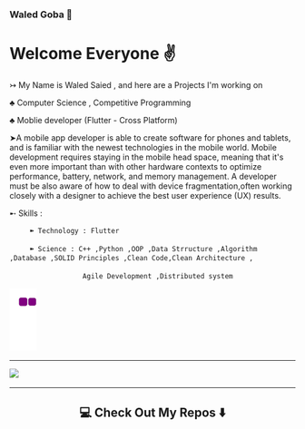 ### Waled Goba 👋

# Welcome Everyone ✌️

↣ My Name is Waled Saied , and here are a Projects I'm working on

♣️ Computer Science , Competitive Programming 

♣️ Moblie developer (Flutter - Cross Platform) 

➤A mobile app developer is able to create software for phones and tablets, and is familiar with the newest technologies in the mobile world. Mobile development requires staying in the mobile head space, meaning that it's even more important than with other hardware contexts to optimize performance, battery, network, and memory management. A developer must be also aware of how to deal with device fragmentation,often working closely with a designer to achieve the best user experience (UX) results.

➸ Skills : 
         
         ➽ Technology : Flutter 
         
         ➽ Science : C++ ,Python ,OOP ,Data Strructure ,Algorithm ,Database ,SOLID Principles ,Clean Code,Clean Architecture ,
         
                      Agile Development ,Distributed system





![snake gif](https://github.com/itsherifAhmed/itsherifAhmed/blob/output/github-contribution-grid-snake.gif)

<hr>
<img src="https://images.squarespace-cdn.com/content/v1/5769fc401b631bab1addb2ab/1541580611624-TE64QGKRJG8SWAIUS7NS/coding-freak.gif"></img>
<hr>
<h2  align="center">💻 Check Out My Repos ⬇️ </h2>


















































































